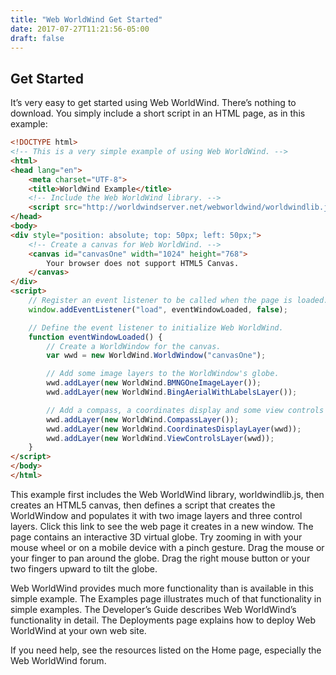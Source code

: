 ```yaml
---
title: "Web WorldWind Get Started"
date: 2017-07-27T11:21:56-05:00
draft: false
---
```


## Get Started

It’s very easy to get started using Web WorldWind. There’s nothing to download. You simply include a short script in an HTML page, as in this example:

```html
<!DOCTYPE html>
<!-- This is a very simple example of using Web WorldWind. -->
<html>
<head lang="en">
    <meta charset="UTF-8">
    <title>WorldWind Example</title>
    <!-- Include the Web WorldWind library. -->
    <script src="http://worldwindserver.net/webworldwind/worldwindlib.js" type="text/javascript"></script>
</head>
<body>
<div style="position: absolute; top: 50px; left: 50px;">
    <!-- Create a canvas for Web WorldWind. -->
    <canvas id="canvasOne" width="1024" height="768">
        Your browser does not support HTML5 Canvas.
    </canvas>
</div>
<script>
    // Register an event listener to be called when the page is loaded.
    window.addEventListener("load", eventWindowLoaded, false);

    // Define the event listener to initialize Web WorldWind.
    function eventWindowLoaded() {
        // Create a WorldWindow for the canvas.
        var wwd = new WorldWind.WorldWindow("canvasOne");

        // Add some image layers to the WorldWindow's globe.
        wwd.addLayer(new WorldWind.BMNGOneImageLayer());
        wwd.addLayer(new WorldWind.BingAerialWithLabelsLayer());

        // Add a compass, a coordinates display and some view controls to the WorldWindow.
        wwd.addLayer(new WorldWind.CompassLayer());
        wwd.addLayer(new WorldWind.CoordinatesDisplayLayer(wwd));
        wwd.addLayer(new WorldWind.ViewControlsLayer(wwd));
    }
</script>
</body>
</html>
```

This example first includes the Web WorldWind library, worldwindlib.js, then creates an HTML5 canvas, then defines a script that creates the WorldWindow and populates it with two image layers and three control layers. Click this link to see the web page it creates in a new window. The page contains an interactive 3D virtual globe. Try zooming in with your mouse wheel or on a mobile device with a pinch gesture. Drag the mouse or your finger to pan around the globe. Drag the right mouse button or your two fingers upward to tilt the globe.

Web WorldWind provides much more functionality than is available in this simple example. The Examples page illustrates much of that functionality in simple examples. The Developer’s Guide describes Web WorldWind’s functionality in detail. The Deployments page explains how to deploy Web WorldWind at  your own web site.

If you need help, see the resources listed on the Home page, especially the Web WorldWind forum.